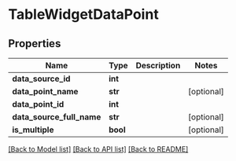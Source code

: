 # TableWidgetDataPoint

## Properties
Name | Type | Description | Notes
------------ | ------------- | ------------- | -------------
**data_source_id** | **int** |  | 
**data_point_name** | **str** |  | [optional] 
**data_point_id** | **int** |  | 
**data_source_full_name** | **str** |  | [optional] 
**is_multiple** | **bool** |  | [optional] 

[[Back to Model list]](../README.md#documentation-for-models) [[Back to API list]](../README.md#documentation-for-api-endpoints) [[Back to README]](../README.md)

